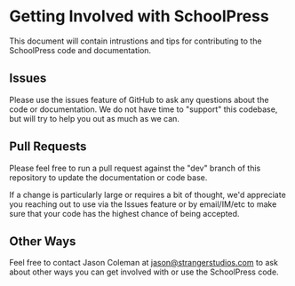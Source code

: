Getting Involved with SchoolPress
===========

This document will contain intrustions and tips for contributing to the SchoolPress code and documentation.

Issues
---------------------
Please use the issues feature of GitHub to ask any questions about the code or documentation. We do not have time to "support" this codebase, but will try to help you out as much as we can.

Pull Requests
---------------------
Please feel free to run a pull request against the "dev" branch of this repository to update the documentation or code base.

If a change is particularly large or requires a bit of thought, we'd appreciate you reaching out to use via the Issues feature or by email/IM/etc to make sure that your code has the highest chance of being accepted. 

Other Ways
---------------------
Feel free to contact Jason Coleman at jason@strangerstudios.com to ask about other ways you can get involved with or use the SchoolPress code.
